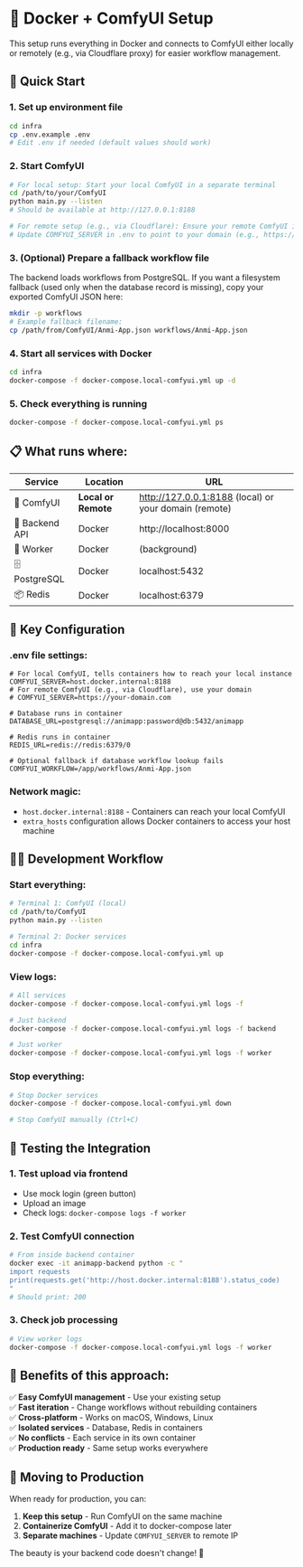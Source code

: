 # 🐳 Docker + ComfyUI Setup

This setup runs everything in Docker and connects to ComfyUI either locally or remotely (e.g., via Cloudflare proxy) for easier workflow management.

## 🚀 Quick Start

### **1. Set up environment file**
```bash
cd infra
cp .env.example .env
# Edit .env if needed (default values should work)
```

### **2. Start ComfyUI** 
```bash
# For local setup: Start your local ComfyUI in a separate terminal
cd /path/to/your/ComfyUI
python main.py --listen
# Should be available at http://127.0.0.1:8188

# For remote setup (e.g., via Cloudflare): Ensure your remote ComfyUI is accessible
# Update COMFYUI_SERVER in .env to point to your domain (e.g., https://your-domain.com)
```

### **3. (Optional) Prepare a fallback workflow file**
The backend loads workflows from PostgreSQL. If you want a filesystem fallback (used only when the database record is missing), copy your exported ComfyUI JSON here:
```bash
mkdir -p workflows
# Example fallback filename:
cp /path/from/ComfyUI/Anmi-App.json workflows/Anmi-App.json
```

### **4. Start all services with Docker**
```bash
cd infra
docker-compose -f docker-compose.local-comfyui.yml up -d
```

### **5. Check everything is running**
```bash
docker-compose -f docker-compose.local-comfyui.yml ps
```

## 📋 What runs where:

| Service | Location | URL |
|---------|----------|-----|
| 🧠 ComfyUI | **Local or Remote** | http://127.0.0.1:8188 (local) or your domain (remote) |
| 🚀 Backend API | Docker | http://localhost:8000 |
| 👷 Worker | Docker | (background) |
| 🗄️ PostgreSQL | Docker | localhost:5432 |
| 📦 Redis | Docker | localhost:6379 |

## 🔧 Key Configuration

### **.env file settings:**
```env
# For local ComfyUI, tells containers how to reach your local instance
COMFYUI_SERVER=host.docker.internal:8188
# For remote ComfyUI (e.g., via Cloudflare), use your domain
# COMFYUI_SERVER=https://your-domain.com

# Database runs in container
DATABASE_URL=postgresql://animapp:password@db:5432/animapp

# Redis runs in container  
REDIS_URL=redis://redis:6379/0

# Optional fallback if database workflow lookup fails
COMFYUI_WORKFLOW=/app/workflows/Anmi-App.json
```

### **Network magic:**
- `host.docker.internal:8188` - Containers can reach your local ComfyUI
- `extra_hosts` configuration allows Docker containers to access your host machine

## 🏃‍♂️ Development Workflow

### **Start everything:**
```bash
# Terminal 1: ComfyUI (local)
cd /path/to/ComfyUI  
python main.py --listen

# Terminal 2: Docker services
cd infra
docker-compose -f docker-compose.local-comfyui.yml up
```

### **View logs:**
```bash
# All services
docker-compose -f docker-compose.local-comfyui.yml logs -f

# Just backend
docker-compose -f docker-compose.local-comfyui.yml logs -f backend

# Just worker  
docker-compose -f docker-compose.local-comfyui.yml logs -f worker
```

### **Stop everything:**
```bash
# Stop Docker services
docker-compose -f docker-compose.local-comfyui.yml down

# Stop ComfyUI manually (Ctrl+C)
```

## 🧪 Testing the Integration

### **1. Test upload via frontend**
- Use mock login (green button)
- Upload an image
- Check logs: `docker-compose logs -f worker`

### **2. Test ComfyUI connection**
```bash
# From inside backend container
docker exec -it animapp-backend python -c "
import requests
print(requests.get('http://host.docker.internal:8188').status_code)
"
# Should print: 200
```

### **3. Check job processing**
```bash
# View worker logs
docker-compose -f docker-compose.local-comfyui.yml logs -f worker
```

## 🎯 Benefits of this approach:

✅ **Easy ComfyUI management** - Use your existing setup  
✅ **Fast iteration** - Change workflows without rebuilding containers  
✅ **Cross-platform** - Works on macOS, Windows, Linux  
✅ **Isolated services** - Database, Redis in containers  
✅ **No conflicts** - Each service in its own container  
✅ **Production ready** - Same setup works everywhere  

## 🚚 Moving to Production

When ready for production, you can:

1. **Keep this setup** - Run ComfyUI on the same machine
2. **Containerize ComfyUI** - Add it to docker-compose later
3. **Separate machines** - Update `COMFYUI_SERVER` to remote IP

The beauty is your backend code doesn't change! 🎉
